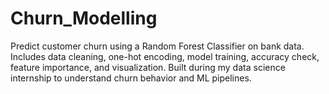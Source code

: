 # Churn_Modelling
Predict customer churn using a Random Forest Classifier on bank data. Includes data cleaning, one-hot encoding, model training, accuracy check, feature importance, and visualization. Built during my data science internship to understand churn behavior and ML pipelines.
